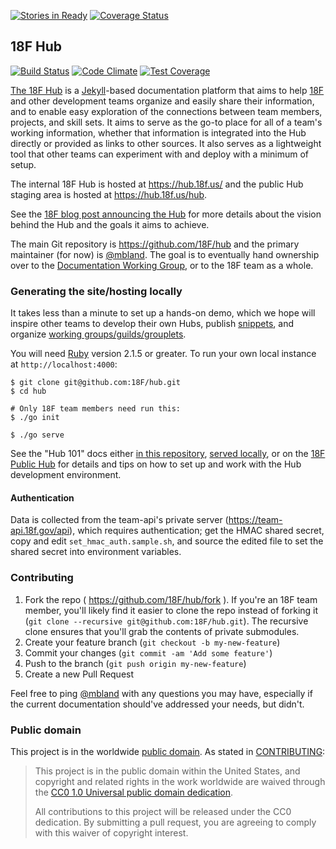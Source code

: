 [![Stories in Ready](https://badge.waffle.io/18F/hub.png?label=ready&title=Ready)](https://waffle.io/18F/hub)
[![Coverage Status](https://coveralls.io/repos/18F/hub/badge.svg?branch=coveralls)](https://coveralls.io/r/18F/hub?branch=coveralls)

## 18F Hub

[![Build Status](https://travis-ci.org/18F/hub.svg?branch=master)](https://travis-ci.org/18F/hub)
[![Code Climate](https://codeclimate.com/github/18F/hub/badges/gpa.svg)](https://codeclimate.com/github/18F/hub)
[![Test Coverage](https://codeclimate.com/github/18F/hub/badges/coverage.svg)](https://codeclimate.com/github/18F/hub)

[The 18F Hub](https://18f.gsa.gov/hub) is a
[Jekyll](http://jekyllrb.com/)-based documentation platform that aims to help
[18F](https://github.com/18F) and other development teams organize and easily
share their information, and to enable easy exploration of the connections
between team members, projects, and skill sets. It aims to serve as the go-to
place for all of a team's working information, whether that information is
integrated into the Hub directly or provided as links to other sources. It
also serves as a lightweight tool that other teams can experiment with and
deploy with a minimum of setup.

The internal 18F Hub is hosted at https://hub.18f.us/ and the public Hub
staging area is hosted at https://hub.18f.us/hub.

See the [18F blog post announcing the
Hub](https://18f.gsa.gov/2014/12/23/hub/) for more details about the vision
behind the Hub and the goals it aims to achieve.

The main Git repository is https://github.com/18F/hub and the primary
maintainer (for now) is [@mbland](https://github.com/mbland). The goal is to
eventually hand ownership over to the [Documentation Working
Group](https://18f.gsa.gov/hub/wg/documentation), or to the 18F team as a
whole.

### Generating the site/hosting locally

It takes less than a minute to set up a hands-on demo, which we hope will
inspire other teams to develop their own Hubs, publish
[snippets](https://18f.gsa.gov/2014/12/17/snippets/), and organize [working
groups/guilds/grouplets](https://github.com/18F/grouplet-playbook/).

You will need [Ruby](https://www.ruby-lang.org) version 2.1.5 or greater. To
run your own local instance at `http://localhost:4000`:

```
$ git clone git@github.com:18F/hub.git
$ cd hub

# Only 18F team members need run this:
$ ./go init

$ ./go serve
```

See the "Hub 101" docs either [in this repository](pages/101/), [served
locally](http://localhost:4000/101/), or on the [18F Public
Hub](https://18f.gsa.gov/hub/101/) for details and tips on how to set up and
work with the Hub development environment.

#### Authentication

Data is collected from the team-api's private server
(https://team-api.18f.gov/api), which requires authentication; get
the HMAC shared secret, copy and edit `set_hmac_auth.sample.sh`,
and source the edited file to set the shared secret into
environment variables.

### Contributing

1.  Fork the repo ( https://github.com/18F/hub/fork ). If you're an 18F team member, you'll likely find it easier to clone the repo instead of forking it (`git clone --recursive git@github.com:18F/hub.git`). The recursive clone ensures that you'll grab the contents of private submodules.
2. Create your feature branch (`git checkout -b my-new-feature`)
3. Commit your changes (`git commit -am 'Add some feature'`)
4. Push to the branch (`git push origin my-new-feature`)
5. Create a new Pull Request

Feel free to ping [@mbland](https://github.com/mbland) with any questions you
may have, especially if the current documentation should've addressed your
needs, but didn't.

### Public domain

This project is in the worldwide [public domain](LICENSE.md). As stated in [CONTRIBUTING](CONTRIBUTING.md):

> This project is in the public domain within the United States, and copyright
> and related rights in the work worldwide are waived through the [CC0 1.0
> Universal public domain
> dedication](https://creativecommons.org/publicdomain/zero/1.0/).
>
> All contributions to this project will be released under the CC0 dedication.
> By submitting a pull request, you are agreeing to comply with this waiver of
> copyright interest.
